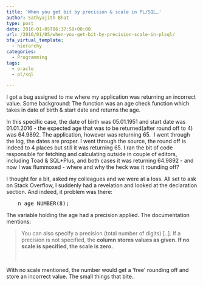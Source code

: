 ```yaml
---
title: 'When you get bit by precision & scale in PL/SQL…'
author: Sathyajith Bhat
type: post
date: 2016-01-05T06:37:59+00:00
url: /2016/01/05/when-you-get-bit-by-precision-scale-in-plsql/
bfa_virtual_template:
  - hierarchy
categories:
  - Programming
tags:
  - oracle
  - pl/sql

---
```

I got a bug assigned to me where my application was returning an incorrect value. Some background: The function was an age check function which takes in date of birth & start date and returns the age.

In this specific case, the date of birth was 05.01.1951 and start date was 01.01.2016 - the expected age that was to be returned(after round off to 4) was 64.9892. The application, however was returning 65.  I went through the log, the dates are proper. I went through the source, the round off is indeed to 4 places but still it was returning 65. I ran the bit of code responsible for fetching and calculating outside in couple of editors, including Toad & SQL*Plus, and both cases it was returning 64.9892 - and now I was flummoxed - where and why the heck was it rounding off?

I thought for a bit, asked my colleagues and we were at a loss. All set to ask on Stack Overflow, I suddenly had a revelation and looked at the declaration section. And indeed, it problem was there:

<pre style="padding-left: 30px;">n_age NUMBER(8);
</pre>

The variable holding the age had a precision applied. The documentation mentions:

> You can also specify a precision (total number of digits) [..]. If a precision is not specified, the **column stores values as given. If no scale is specified, the scale is zero.**.
> 
> &nbsp;

With no scale mentioned, the number would get a &#8216;free' rounding off and store an incorrect value. The small things that bite..
